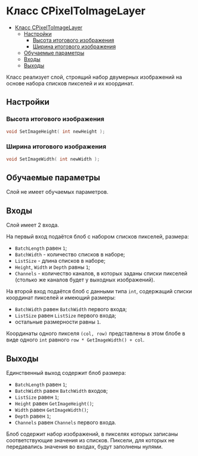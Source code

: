 # Класс CPixelToImageLayer

<!-- TOC -->

- [Класс CPixelToImageLayer](#класс-cpixeltoimagelayer)
    - [Настройки](#настройки)
        - [Высота итогового изображения](#высота-итогового-изображения)
        - [Ширина итогового изображения](#ширина-итогового-изображения)
    - [Обучаемые параметры](#обучаемые-параметры)
    - [Входы](#входы)
    - [Выходы](#выходы)

<!-- /TOC -->

Класс реализует слой, строящий набор двумерных изображений на основе набора списков пикселей и их координат.

## Настройки

### Высота итогового изображения

```c++
void SetImageHeight( int newHeight );
```

### Ширина итогового изображения

```c++
void SetImageWidth( int newWidth );
```

## Обучаемые параметры

Слой не имеет обучаемых параметров.

## Входы

Слой имеет 2 входа.

На первый вход подаётся блоб с набором списков пикселей, размера:

- `BatchLength` равен `1`;
- `BatchWidth` - количество списков в наборе;
- `ListSize` - длина списков в наборе;
- `Height`, `Width` и `Depth` равны `1`;
- `Channels` - количество каналов, в которых заданы списки пикселей (столько же каналов будет у выходных изображений).

На второй вход подаётся блоб с данными типа `int`, содержащий списки координат пикселей и имеющий размеры:

- `BatchWidth` равен `BatchWidth` первого входа;
- `ListSize` равен `ListSize` первого входа;
- остальные размерности равны `1`.

Координаты одного пикселя `(col, row)` представлены в этом блобе в виде одного `int` равного `row * GetImageWidth() + col`.

## Выходы

Единственный выход содержит блоб размера:

- `BatchLength` равен `1`;
- `BatchWidth` равен `BatchWidth` входов;
- `ListSize` равен `1`;
- `Height` равен `GetImageHeight()`;
- `Width` равен `GetImageWidth()`;
- `Depth` равен `1`;
- `Channels` равен `Channels` первого входа.

Блоб содержит набор изображений, в пикселях которых записаны соответствующие значения из списков. Пиксели, для которых не передавались значения во входах, будут заполнены нулями.
